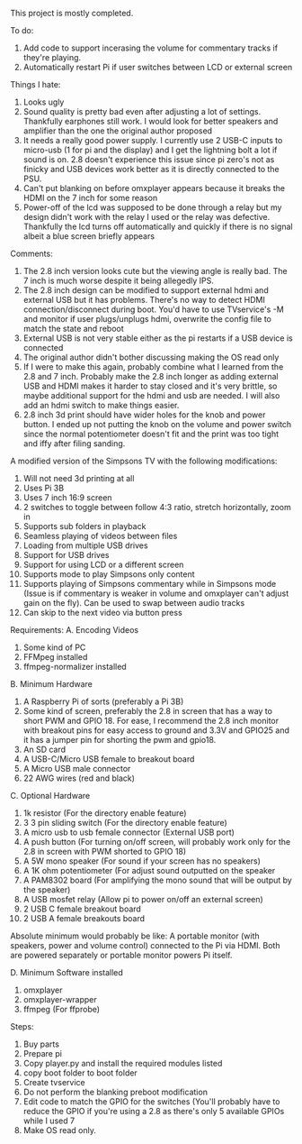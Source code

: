 This project is mostly completed. 

To do:
1. Add code to support incerasing the volume for commentary tracks if they're playing.
2. Automatically restart Pi if user switches between LCD or external screen

Things I hate:
1. Looks ugly
2. Sound quality is pretty bad even after adjusting a lot of settings. Thankfully earphones still work. I would look for better speakers and amplifier than the one the original author proposed
3. It needs a really good power supply. I currently use 2 USB-C inputs to micro-usb (1 for pi and the display) and I get the lightning bolt a lot if sound is on. 2.8 doesn't experience this issue since pi zero's not as finicky and USB devices work better as it is directly connected to the PSU.
4. Can't put blanking on before omxplayer appears because it breaks the HDMI on the 7 inch for some reason
5. Power-off of the lcd was supposed to be done through a relay but my design didn't work with the relay I used or the relay was defective. Thankfully the lcd turns off automatically and quickly if there is no signal albeit a blue screen briefly appears 

Comments:
1. The 2.8 inch version looks cute but the viewing angle is really bad. The 7 inch is much worse despite it being allegedly IPS.
2. The 2.8 inch design can be modified to support external hdmi and external USB but it has problems. There's no way to detect HDMI connection/disconnect during boot. You'd have to use TVservice's -M and monitor if user plugs/unplugs hdmi, overwrite the config file to match the state and reboot
3. External USB is not very stable either as the pi restarts if a USB device is connected
4. The original author didn't bother discussing making the OS read only
5. If I were to make this again, probably combine what I learned from the 2.8 and 7 inch. Probably make the 2.8 inch longer as adding external USB and HDMI makes it harder to stay closed and it's very brittle, so maybe additional support for the hdmi and usb are needed. I will also add an hdmi switch to make things easier.
6. 2.8 inch 3d print should have wider holes for the knob and power button. I ended up not putting the knob on the volume and power switch since the normal potentiometer doesn't fit and the print was too tight and iffy after filing sanding.

A modified version of the Simpsons TV with the following modifications:

1. Will not need 3d printing at all
2. Uses Pi 3B
3. Uses 7 inch 16:9 screen
4. 2 switches to toggle between follow 4:3 ratio, stretch horizontally, zoom in
5. Supports sub folders in playback
6. Seamless playing of videos between files
7. Loading from multiple USB drives
8. Support for USB drives
9. Support for using LCD or a different screen
10. Supports mode to play Simpsons only content
11. Supports playing of Simpsons commentary while in Simpsons mode (Issue is if commentary is weaker in volume and omxplayer can't adjust gain on the fly). Can be used to swap between audio tracks
12. Can skip to the next video via button press

Requirements:
A. Encoding Videos
1. Some kind of PC
2. FFMpeg installed
3. ffmpeg-normalizer installed

B. Minimum Hardware
1. A Raspberry Pi of sorts (preferably a Pi 3B)
2. Some kind of screen, preferably the 2.8 in screen that has a way to short PWM and GPIO 18. For ease, I recommend the 2.8 inch monitor with breakout pins for easy access to ground and 3.3V and GPIO25 and it has a jumper pin for shorting the pwm and gpio18.
3. An SD card
4. A USB-C/Micro USB female to breakout board
5. A Micro USB male connector
6. 22 AWG wires (red and black)

C. Optional Hardware
1. 1k resistor (For the directory enable feature)
2. 3 3 pin sliding switch (For the directory enable feature)
4. A micro usb to usb female connector (External USB port)
5. A push button (For turning on/off screen, will probably work only for the 2.8 in screen with PWM shorted to GPIO 18)
6. A 5W mono speaker (For sound if your screen has no speakers)
7. A 1K ohm potentiometer (For adjust sound outputted on the speaker
8. A PAM8302 board (For amplifying the mono sound that will be output by the speaker)
9. A USB mosfet relay (Allow pi to power on/off an external screen)
10. 2 USB C female breakout board
11. 2 USB A female breakouts board
 
Absolute minimum would probably be like:
A portable monitor (with speakers, power and volume control) connected to the Pi via HDMI. Both are powered separately or portable monitor powers Pi itself.

D. Minimum Software installed
1. omxplayer
2. omxplayer-wrapper
3. ffmpeg (For ffprobe)

Steps:
1. Buy parts
2. Prepare pi
3. Copy player.py and install the required modules listed
4. copy boot folder to boot folder
5. Create tvservice
6. Do not perform the blanking preboot modification
7. Edit code to match the GPIO for the switches (You'll probably have to reduce the GPIO if you're using a 2.8 as there's only 5 available GPIOs while I used 7
8. Make OS read only.
